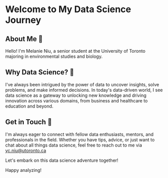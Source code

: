 

<!--
**MelanieNiu/MelanieNiu** is a ✨ _special_ ✨ repository because its `README.md` (this file) appears on your GitHub profile.

Here are some ideas to get you started:

- 🔭 I’m currently working on ...
- 🌱 I’m currently learning ...
- 👯 I’m looking to collaborate on ...
- 🤔 I’m looking for help with ...
- 💬 Ask me about ...
- 📫 How to reach me: ...
- ⚡ Fun fact: ...
-->

# Welcome to My Data Science Journey 

## About Me 🌱

Hello! I'm Melanie Niu, a senior student at the University of Toronto majoring in environmental studies and biology. 

## Why Data Science? 🔭

I've always been intrigued by the power of data to uncover insights, solve problems, and make informed decisions. In today's data-driven world, I see data science as a gateway to unlocking new knowledge and driving innovation across various domains, from business and healthcare to education and beyond.

## Get in Touch 💬

I'm always eager to connect with fellow data enthusiasts, mentors, and professionals in the field. Whether you have tips, advice, or just want to chat about all things data science, feel free to reach out to me via yc.niu@utoronto.ca 

Let's embark on this data science adventure together!

Happy analyzing!
